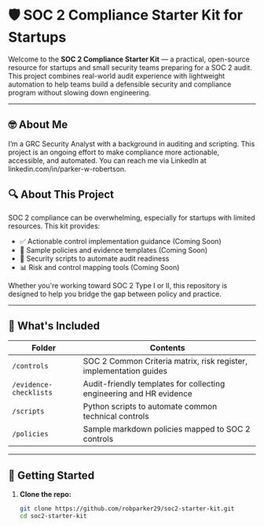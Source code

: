 # 🛡️ SOC 2 Compliance Starter Kit for Startups

Welcome to the **SOC 2 Compliance Starter Kit** — a practical, open-source resource for startups and small security teams preparing for a SOC 2 audit. This project combines real-world audit experience with lightweight automation to help teams build a defensible security and compliance program without slowing down engineering.

---
## 🤓 About Me

I’m a GRC Security Analyst with a background in auditing and scripting. This project is an ongoing effort to make compliance more actionable, accessible, and automated. You can reach me via LinkedIn at linkedin.com/in/parker-w-robertson.

## 🔍 About This Project

SOC 2 compliance can be overwhelming, especially for startups with limited resources. This kit provides:

- ✅ Actionable control implementation guidance (Coming Soon)
- 🧾 Sample policies and evidence templates (Coming Soon)
- 🔐 Security scripts to automate audit readiness
- 📊 Risk and control mapping tools (Coming Soon)

Whether you're working toward SOC 2 Type I or II, this repository is designed to help you bridge the gap between policy and practice.

---

## 📁 What's Included

| Folder | Contents |
|--------|----------|
| `/controls` | SOC 2 Common Criteria matrix, risk register, implementation guides |
| `/evidence-checklists` | Audit-friendly templates for collecting engineering and HR evidence |
| `/scripts` | Python scripts to automate common technical controls |
| `/policies` | Sample markdown policies mapped to SOC 2 controls |

---

## 🚀 Getting Started

1. **Clone the repo:**
   ```bash
   git clone https://github.com/robparker29/soc2-starter-kit.git
   cd soc2-starter-kit
